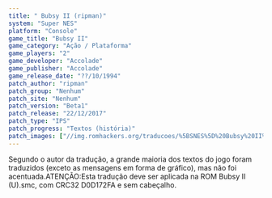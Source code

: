 ```yaml
---
title: " Bubsy II (ripman)"
system: "Super NES"
platform: "Console"
game_title: "Bubsy II"
game_category: "Ação / Plataforma"
game_players: "2"
game_developer: "Accolade"
game_publisher: "Accolade"
game_release_date: "??/10/1994"
patch_author: "ripman"
patch_group: "Nenhum"
patch_site: "Nenhum"
patch_version: "Beta1"
patch_release: "22/12/2017"
patch_type: "IPS"
patch_progress: "Textos (história)"
patch_images: ["//img.romhackers.org/traducoes/%5BSNES%5D%20Bubsy%20II%20-%20ripman%20-%201.png","//img.romhackers.org/traducoes/%5BSNES%5D%20Bubsy%20II%20-%20ripman%20-%202.png","//img.romhackers.org/traducoes/%5BSNES%5D%20Bubsy%20II%20-%20ripman%20-%203.png"]
---
```

Segundo o autor da tradução, a grande maioria dos textos do jogo foram traduzidos (exceto as mensagens em forma de gráfico), mas não foi acentuada.ATENÇÃO:Esta tradução deve ser aplicada na ROM Bubsy II (U).smc, com CRC32 D0D172FA e sem cabeçalho.